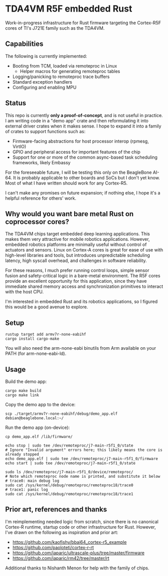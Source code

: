# TDA4VM R5F embedded Rust

Work-in-progress infrastructure for Rust firmware targeting the Cortex-R5F cores of TI's J721E family such as the TDA4VM.

## Capabilities

The following is currently implemented:
- Booting from TCM, loaded via remoteproc in Linux
  - Helper macros for generating remoteproc tables
- Logging/panicking to remoteproc trace buffers
- Standard exception handlers
- Configuring and enabling MPU

## Status

This repo is currently **only a proof-of-concept**, and is not useful in practice. I am writing code
in a "demo app" crate and then reformulating it into external driver crates when it makes sense. I
hope to expand it into a family of crates to support functions such as:

- Firmware-facing abstractions for host processor interop (rpmesg, VirtIO)
- GPIO and peripheral access for important features of the chip
- Support for one or more of the common async-based task scheduling frameworks, likely Embassy

For the foreseeable future, I will be testing this only on the BeagleBone AI-64. It is probably
applicable to other boards and SoCs but I don't yet know. Most of what I have written should work
for any Cortex-R5.

I can't make any promises on future expansion; if nothing else, I hope it's a helpful reference for
others' work.

## Why would you want bare metal Rust on coprocessor cores?

The TDA4VM chips target embedded deep learning applications. This makes them very attractive for
mobile robotics applications. However, embedded robotics platforms are minimally useful without
control of actuators and sensors. Linux on Cortex-A cores is great for ease of use with high-level
libraries and tools, but introduces unpredictable scheduling latency, high syscall overhead, and
challenges in software reliability.

For these reasons, I much prefer running control loops, simple sensor fusion and safety-critical
logic in a bare-metal environment. The R5F cores provide an excellent opportunity for this
application, since they have immediate shared memory access and synchronization primitives to
interact with the host CPU.

I'm interested in embedded Rust and its robotics applications, so I figured this would be a good
avenue to explore.

## Setup

```
rustup target add armv7r-none-eabihf
cargo install cargo-make
```

You will also need the arm-none-eabi binutils from Arm available on your PATH (for arm-none-eabi-ld).

## Usage

Build the demo app:

```
cargo make build
cargo make link
```

Copy the demo app to the device:

```
scp ./target/armv7r-none-eabihf/debug/demo_app.elf debian@beaglebone.local:~/
```

Run the demo app (on-device):

```
cp demo_app.elf /lib/firmware/

echo stop | sudo tee /dev/remoteproc/j7-main-r5f1_0/state
# Ignore "Invalid argument" errors here; this likely means the core is already stopped
echo demo_app.elf | sudo tee /dev/remoteproc/j7-main-r5f1_0/firmware
echo start | sudo tee /dev/remoteproc/j7-main-r5f1_0/state

sudo ls /dev/remoteproc/j7-main-r5f1_0/device/remoteproc/
# Note which remoteproc node name is printed, and substitute it below
# trace0: main debug log
sudo cat /sys/kernel/debug/remoteproc/remoteproc18/trace0
# trace1: panic log
sudo cat /sys/kernel/debug/remoteproc/remoteproc18/trace1
```

## Prior art, references and thanks

I'm reimplementing needed logic from scratch, since there is no canonical Cortex-R runtime,
startup code or other infrastructure for Rust. However, I've drawn on the following as inspiration
and prior art:

- https://github.com/kaofishy/bbai64_cortex-r5_example
- https://github.com/paoloteti/cortex-r-rt
- https://github.com/japaric/ultrascale-plus/tree/master/firmware
- https://github.com/japaric/rm42/tree/master/rt

Additional thanks to Nishanth Menon for help with the family of chips.
